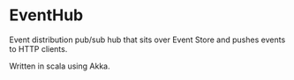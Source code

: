 EventHub
====================

Event distribution pub/sub hub that sits over Event Store and pushes events to HTTP clients.

Written in scala using Akka.
